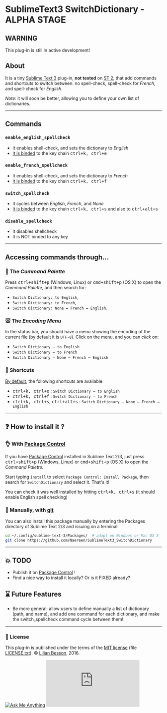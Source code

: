# SublimeText3 SwitchDictionary - ALPHA STAGE
## WARNING
This plug-in is still in active development!

## About
It is a tiny [Sublime Text 3](https://www.sublimetext.com/3) plug-in, **not tested** on [ST 2](https://www.sublimetext.com/), that add commands and shortcuts to switch between: no spell-check, spell-check for *French*, and spell-check for *English*.

*Note:* it will soon be better, allowing you to define your own list of dictionaries.

----

## Commands
### `enable_english_spellcheck`
  - It enables shell-check, and sets the dictionary to *English*
  - [It is binded](Default.sublime-keymap) to the key chain <kbd>ctrl+k, ctrl+e</kbd>

### `enable_french_spellcheck`
  - It enables shell-check, and sets the dictionary to *French*
  - [It is binded](Default.sublime-keymap) to the key chain <kbd>ctrl+k, ctrl+f</kbd>

### `switch_spellcheck`
  - It cycles between *English*, *French*, and *None*
  - [It is binded](Default.sublime-keymap) to the key chain <kbd>ctrl+k, ctrl+s</kbd> and also to <kbd>ctrl+alt+s</kbd>

### `disable_spellcheck`
  - It disables shellcheck
  - It is NOT binded to any key

----

## Accessing commands through...
### :notebook: The *Command Palette*
Press <kbd>ctrl+shift+p</kbd> (Windows, Linux) or <kbd>cmd+shift+p</kbd> (OS X) to open the *Command Palette*, and then search for:

 - `Switch Dictionary: to English`,
 - `Switch Dictionary: to French`,
 - `Switch Dictionary: None ↔ French ↔ English`.

### :mouse: The *Encoding Menu*
In the status bar, you should have a menu showing the encoding of the current file (by default it is `UTF-8`).
Click on the menu, and you can *click* on:

 - `Switch Dictionary – to English`
 - `Switch Dictionary – to French`
 - `Switch Dictionary – None ↔ French ↔ English`

### :musical_keyboard: Shortcuts
[By default](Default.sublime-keymap), the following shortcuts are available

 - <kbd>ctrl+k, ctrl+e</kbd> : `Switch Dictionary – to English`
 - <kbd>ctrl+k, ctrl+f</kbd> : `Switch Dictionary – to French`
 - <kbd>ctrl+k, ctrl+s</kbd>, <kbd>ctrl+alt+s</kbd> : `Switch Dictionary – None ↔ French ↔ English`

----

## :question: How to install it ?
### :ok_hand: With [Package Control](https://packagecontrol.io/)
If you have [Package Control](https://packagecontrol.io/) installed in Sublime Text 2/3, just press <kbd>ctrl+shift+p</kbd> (Windows, Linux) or <kbd>cmd+shift+p</kbd> (OS X) to open the *Command Palette*.

Start typing `install` to select `Package Control: Install Package`, then search for `SwitchDictionary` and select it. That's it!

You can check it was well installed by hitting <kbd>ctrl+k, ctrl+s</kbd> (it should enable English spell checking)

### :floppy_disk: Manually, with [git](https://git-scm.com/)
You can also install this package manually by entering the Packages directory of Sublime Text 2/3 and issuing on a terminal:

```bash
cd ~/.config/sublime-text-3/Packages/  # adapt on Windows or Mac OS X
git clone https://github.com/Naereen/SublimeText3_SwitchDictionary
```

----

## :boom: TODO
- Publish it on [Package Control](https://packagecontrol.io/) !
- Find a nice way to install it locally? Or is it FIXED already?

## :hourglass: Future Features
- Be more general: allow users to define manually a list of dictionary (path, and name), and add one command for each dictionary, and make the switch_spellcheck command cycle between them!

----

### :scroll: License
This plug-in is published under the terms of the [MIT license](http://lbesson.mit-license.org/) (file [LICENSE.txt](LICENSE.txt)).
© [Lilian Besson](https://github.com/Naereen), 2016.

[![Ask Me Anything](https://img.shields.io/badge/ask%20me-anything-1abc9c.svg)](https://github.com/Naereen/ama)
[![Analytics](https://ga-beacon.appspot.com/UA-38514290-17/github.com/Naereen/SublimeText3_SwitchDictionary/README.md?pixel)](https://github.com/Naereen/SublimeText3_SwitchDictionary/)
